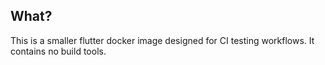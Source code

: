 ## What?

This is a smaller flutter docker image designed for CI testing workflows. It contains no build tools.
